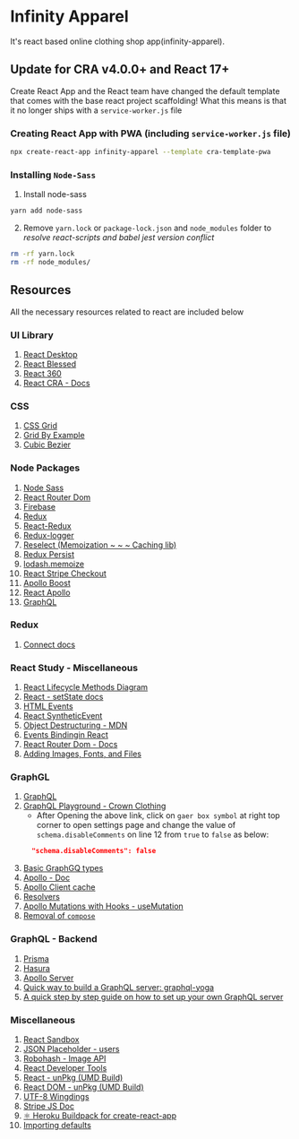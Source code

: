 # Infinity Apparel

It's react based online clothing shop app(infinity-apparel).

## Update for CRA v4.0.0+ and React 17+
Create React App and the React team have changed the default template that comes with the base react project scaffolding!
What this means is that it no longer ships with a `service-worker.js` file

### Creating React App with PWA (including `service-worker.js` file)

```bash
npx create-react-app infinity-apparel --template cra-template-pwa
```

### Installing `Node-Sass`

1. Install node-sass
```bash
yarn add node-sass
```
2. Remove `yarn.lock` or `package-lock.json` and `node_modules` folder to *resolve react-scripts and babel jest version conflict*
```bash
rm -rf yarn.lock
rm -rf node_modules/
```

## Resources

All the necessary resources related to react are included below

### UI Library

1. [React Desktop](https://reactdesktop.js.org/ "React Desktop")
1. [React Blessed](https://github.com/Yomguithereal/react-blessed "React Blessed - GitHub")
1. [React 360](https://github.com/facebookarchive/react-360 "React 360 - GitHub")
1. [React CRA - Docs](https://reactjs.org/docs/create-a-new-react-app.html "React - Create React App - Docs")

### CSS

1. [CSS Grid](https://css-tricks.com/snippets/css/complete-guide-grid/)
1. [Grid By Example](https://gridbyexample.com/what/)
1. [Cubic Bezier](https://developer.mozilla.org/en-US/docs/Web/CSS/easing-function "Cubic Bezier - MDN")

### Node Packages

1. [Node Sass](https://www.npmjs.com/package/node-sass "Node Sass")
1. [React Router Dom](https://www.npmjs.com/package/react-router-dom "React Router Dom - NPM Pkg")
1. [Firebase](https://www.npmjs.com/package/firebase "Firebase NPM")
1. [Redux](https://www.npmjs.com/package/redux)
1. [React-Redux](https://www.npmjs.com/package/react-redux)
1. [Redux-logger](https://www.npmjs.com/package/redux-logger)
1. [Reselect (Memoization ~ ~ ~ Caching lib)](https://www.npmjs.com/package/reselect "Memoization NPM lib - reselect")
1. [Redux Persist](https://www.npmjs.com/package/redux-persist "Redux Persist")
1. [lodash.memoize](https://www.npmjs.com/package/lodash.memoize "lodash.memoize")
1. [React Stripe Checkout](https://www.npmjs.com/package/react-stripe-checkout "React Stripe Checkout - NPM")
1. [Apollo Boost](https://www.npmjs.com/package/apollo-boost "Apollo Boost - NPM")
1. [React Apollo](https://www.npmjs.com/package/react-apollo "React Apollo - NPM")
1. [GraphQL](https://www.npmjs.com/package/graphql "GraphQL - NPM")

### Redux

1. [Connect docs](https://react-redux.js.org/api/connect)

### React Study - Miscellaneous

1. [React Lifecycle Methods Diagram](https://projects.wojtekmaj.pl/react-lifecycle-methods-diagram/ "React Lifecycle Methods Diagram")
1. [React - setState docs](https://reactjs.org/docs/react-component.html#setstate "React - setState docs")
1. [HTML Events](https://developer.mozilla.org/en-US/docs/Learn/JavaScript/Building_blocks/Events "HTML Events")
1. [React SyntheticEvent](https://reactjs.org/docs/events.html "React SyntheticEvent")
1. [Object Destructuring - MDN](https://developer.mozilla.org/en-US/docs/Web/JavaScript/Reference/Operators/Destructuring_assignment#object_destructuring "Object Destructuring")
1. [Events Bindingin React](https://reactjs.org/docs/handling-events.html "Handling Events in React")
1. [React Router Dom - Docs](https://reactrouter.com/web/guides/quick-start "React Router Dom - Docs")
1. [Adding Images, Fonts, and Files](https://create-react-app.dev/docs/adding-images-fonts-and-files/ "Adding Images, Fonts, and Files in react app")

### GraphGL

1. [GraphQL](https://graphql.org/ "GraphQL")
2. [GraphQL Playground - Crown Clothing](https://crwn-clothing.com/ "GraphQL Playground - Crown Clothing")
    + After Opening the above link, click on `gaer box symbol` at right top corner to open settings page and change the value of `schema.disableComments` on line 12 from `true` to `false` as below:
    ```json
      "schema.disableComments": false
    ```
3. [Basic GraphGQ types](https://graphql.org/graphql-js/basic-types/ "Basic GraphGQ types - Doc")
4. [Apollo - Doc](https://www.apollographql.com/docs/react/ "Apollo - official Doc")
5. [Apollo Client cache](https://www.apollographql.com/docs/react/caching/cache-configuration/ "Apollo Client cache - Official Doc")
6. [Resolvers](https://www.apollographql.com/docs/apollo-server/data/resolvers/ "Doc on resolvers")
7. [Apollo Mutations with Hooks - useMutation](https://www.apollographql.com/docs/react/data/mutations/ "Apollo Mutations with Hooks - useMutation Doc")
8. [Removal of `compose`](https://github.com/apollographql/react-apollo/issues/3330 "compose removed from react-apollo from react-apollo@3.0.0")

### GraphQL - Backend

1. [Prisma](https://www.prisma.io/ "prisma Official Doc")
1. [Hasura](https://hasura.io/ "Hasura official Doc")
1. [Apollo Server](https://www.apollographql.com/docs/apollo-server/ "Apollo Server Doc")
1. [Quick way to build a GraphQL server: graphql-yoga](https://github.com/dotansimha/graphql-yoga "Quick way to build a GraphQL server: graphql-yoga - GitHub Page")
1. [A quick step by step guide on how to set up your own GraphQL server](https://www.apollographql.com/docs/tutorial/introduction/ "A quick step by step guide on how to set up your own GraphQL server - Official apollographql doc")

### Miscellaneous

1. [React Sandbox](https://codesandbox.io/s/new)
1. [JSON Placeholder - users](https://jsonplaceholder.typicode.com/users "JSON Placeholder - users")
1. [Robohash - Image API](https://robohash.org/1?set=set2)
1. [React Developer Tools](https://chrome.google.com/webstore/detail/react-developer-tools/fmkadmapgofadopljbjfkapdkoienihi?hl=en "React Developer Tools - Chrome Extension")
1. [React - unPkg (UMD Build)](https://unpkg.com/react@16.8.6/umd/react.development.js "React - unPkg react@16.8.6")
1. [React DOM - unPkg (UMD Build)](https://unpkg.com/react-dom@16.8.6/umd/react-dom.development.js "React DOM - unPkg react-dom@16.8.6")
1. [UTF-8 Wingdings](https://www.w3schools.com/charsets/ref_utf_dingbats.asp "UTF-8 Wingdings - w3schools")
1. [Stripe JS Doc](https://stripe.com/docs/stripe-js "Stripe JS Doc")
1. [⚛️ Heroku Buildpack for create-react-app](https://github.com/mars/create-react-app-buildpack "⚛️ Heroku Buildpack for create-react-app: static hosting for React.js web apps")
1. [Importing defaults](https://developer.mozilla.org/en-US/docs/Web/JavaScript/Reference/Statements/import#importing_defaults "importing defaults - MDN")
